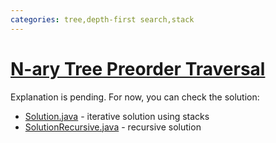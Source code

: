 ```yaml
---
categories: tree,depth-first search,stack
---
```


# [N-ary Tree Preorder Traversal](https://leetcode.com/problems/n-ary-tree-preorder-traversal/)

Explanation is pending. For now, you can check the solution:

- [Solution.java](./Solution.java) - iterative solution using stacks
- [SolutionRecursive.java](./SolutionRecursive.java) - recursive solution
